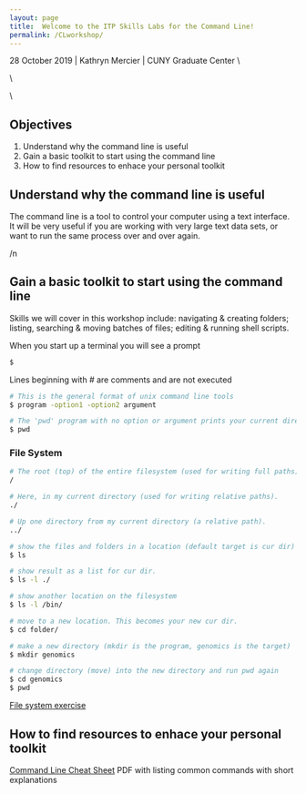 ```yaml
---
layout: page
title:  Welcome to the ITP Skills Labs for the Command Line!
permalink: /CLworkshop/
---
```


28 October 2019 \| Kathryn Mercier \| CUNY Graduate Center 
\

\

\
## __Objectives__

1. Understand why the command line is useful
2. Gain a basic toolkit to start using the command line
3. How to find resources to enhace your personal toolkit

## __Understand why the command line is useful__

The command line is a tool to control your computer using a text interface. It will be 
very useful if you are working with very large text data sets, or want to run the same
process over and over again. 

/n 
## __Gain a basic toolkit to start using the command line__

Skills we will cover in this workshop include: navigating & creating folders; 
listing, searching & moving batches of files; editing & running shell scripts. 

When you start up a terminal you will see a prompt

```bash
$ 
```

Lines beginning with # are comments and are not executed

```bash
# This is the general format of unix command line tools
$ program -option1 -option2 argument
```

```bash
# The 'pwd' program with no option or argument prints your current directory
$ pwd
```

### File System

```bash
# The root (top) of the entire filesystem (used for writing full paths).
/

# Here, in my current directory (used for writing relative paths).
./

# Up one directory from my current directory (a relative path).
../
```

```bash
# show the files and folders in a location (default target is cur dir)
$ ls 

# show result as a list for cur dir.
$ ls -l ./

# show another location on the filesystem
$ ls -l /bin/

# move to a new location. This becomes your new cur dir.
$ cd folder/
```
```bash
# make a new directory (mkdir is the program, genomics is the target)
$ mkdir genomics

# change directory (move) into the new directory and run pwd again
$ cd genomics
$ pwd
```
[File system exercise](/FSexercise)

## How to find resources to enhace your personal toolkit

[Command Line Cheat Sheet](https://www.git-tower.com/blog/command-line-cheat-sheet/) PDF with listing common commands with short explanations


